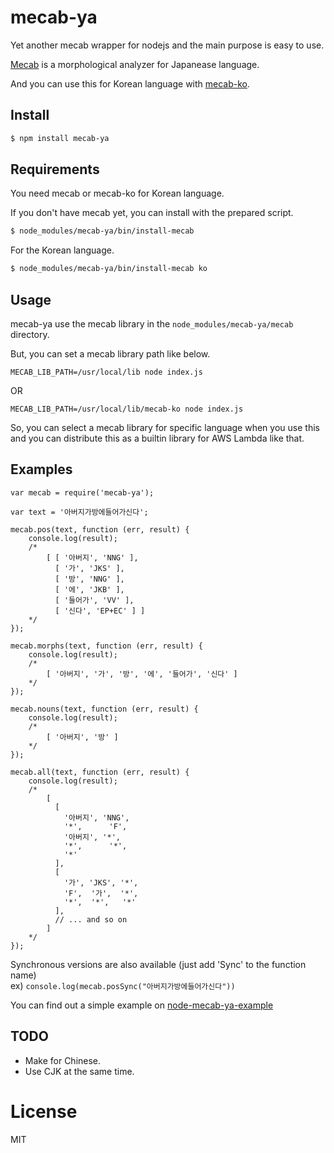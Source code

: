 # mecab-ya

Yet another mecab wrapper for nodejs and the main purpose is easy to use.

[Mecab](http://taku910.github.io/mecab/) is a morphological analyzer for Japanease language.

And you can use this for Korean language with [mecab-ko](https://bitbucket.org/eunjeon/mecab-ko/).

## Install

```bash
$ npm install mecab-ya
```

## Requirements

You need mecab or mecab-ko for Korean language.

If you don't have mecab yet, you can install with the prepared script.

```bash
$ node_modules/mecab-ya/bin/install-mecab
```

For the Korean language.

```bash
$ node_modules/mecab-ya/bin/install-mecab ko
```

## Usage

mecab-ya use the mecab library in the `node_modules/mecab-ya/mecab` directory.

But, you can set a mecab library path like below.

```
MECAB_LIB_PATH=/usr/local/lib node index.js
```

OR

```
MECAB_LIB_PATH=/usr/local/lib/mecab-ko node index.js
```

So, you can select a mecab library for specific language when you use this and you can distribute this as a builtin library for AWS Lambda like that.

## Examples

```
var mecab = require('mecab-ya');

var text = '아버지가방에들어가신다';

mecab.pos(text, function (err, result) {
    console.log(result);
    /*
        [ [ '아버지', 'NNG' ],
          [ '가', 'JKS' ],
          [ '방', 'NNG' ],
          [ '에', 'JKB' ],
          [ '들어가', 'VV' ],
          [ '신다', 'EP+EC' ] ]
    */
});

mecab.morphs(text, function (err, result) {
    console.log(result);
    /*
        [ '아버지', '가', '방', '에', '들어가', '신다' ]
    */
});

mecab.nouns(text, function (err, result) {
    console.log(result);
    /*
        [ '아버지', '방' ]
    */
});

mecab.all(text, function (err, result) {
    console.log(result);
    /*
        [
          [
            '아버지', 'NNG',
            '*',      'F',
            '아버지', '*',
            '*',      '*',
            '*'
          ],
          [
            '가', 'JKS', '*',
            'F',  '가',  '*',
            '*',  '*',   '*'
          ],
          // ... and so on
        ]
    */
});
```
Synchronous versions are also available (just add 'Sync' to the function name)  
ex) `console.log(mecab.posSync("아버지가방에들어가신다"))`

You can find out a simple example on [node-mecab-ya-example](https://github.com/golbin/node-mecab-ya-example)

## TODO

- Make for Chinese.
- Use CJK at the same time.

# License

MIT
